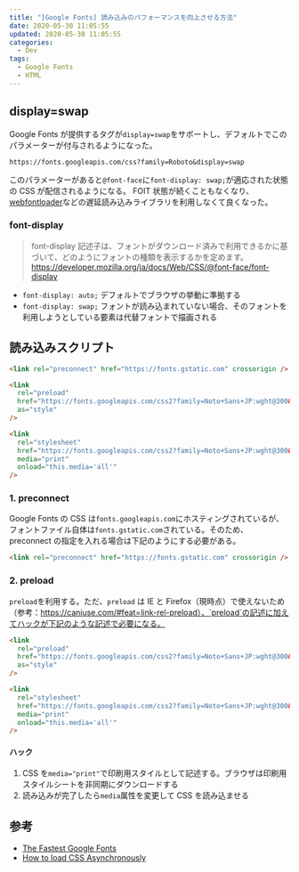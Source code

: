 ```yaml
---
title: "[Google Fonts] 読み込みのパフォーマンスを向上させる方法"
date: 2020-05-30 11:05:55
updated: 2020-05-30 11:05:55
categories:
  - Dev
tags:
  - Google Fonts
  - HTML
---
```


<!--more-->

## display=swap

Google Fonts が提供するタグが`display=swap`をサポートし、デフォルトでこのパラメーターが付与されるようになった。

```
https://fonts.googleapis.com/css?family=Roboto&display=swap
```

このパラメーターがあると`@font-face`に`font-display: swap;`が適応された状態の CSS が配信されるようになる。
FOIT 状態が続くこともなくなり、[webfontloader](https://github.com/typekit/webfontloader)などの遅延読み込みライブラリを利用しなくて良くなった。

### font-display

> font-display 記述子は、フォントがダウンロード済みで利用できるかに基づいて、どのようにフォントの種類を表示するかを定めます。
> https://developer.mozilla.org/ja/docs/Web/CSS/@font-face/font-display

- `font-display: auto;`
  デフォルトでブラウザの挙動に準拠する
- `font-display: swap;`
  フォントが読み込まれていない場合、そのフォントを利用しようとしている要素は代替フォントで描画される

## 読み込みスクリプト

```html
<link rel="preconnect" href="https://fonts.gstatic.com" crossorigin />

<link
  rel="preload"
  href="https://fonts.googleapis.com/css2?family=Noto+Sans+JP:wght@300&display=swap"
  as="style"
/>

<link
  rel="stylesheet"
  href="https://fonts.googleapis.com/css2?family=Noto+Sans+JP:wght@300&display=swap"
  media="print"
  onload="this.media='all'"
/>
```

### 1. preconnect

Google Fonts の CSS は`fonts.googleapis.com`にホスティングされているが、フォントファイル自体は`fonts.gstatic.com`されている。そのため、preconnect の指定を入れる場合は下記のようにする必要がある。

```html
<link rel="preconnect" href="https://fonts.gstatic.com" crossorigin />
```

### 2. preload

`preload`を利用する。ただ、`preload` は IE と Firefox（現時点）で使えないため（参考：https://caniuse.com/#feat=link-rel-preload）、`preload`の記述に加えてハックが下記のような記述で必要になる。

```html
<link
  rel="preload"
  href="https://fonts.googleapis.com/css2?family=Noto+Sans+JP:wght@300&display=swap"
  as="style"
/>

<link
  rel="stylesheet"
  href="https://fonts.googleapis.com/css2?family=Noto+Sans+JP:wght@300&display=swap"
  media="print"
  onload="this.media='all'"
/>
```

#### ハック

1. CSS を`media="print"`で印刷用スタイルとして記述する。ブラウザは印刷用スタイルシートを非同期にダウンロードする
1. 読み込みが完了したら`media`属性を変更して CSS を読み込ませる

## 参考

- [The Fastest Google Fonts](https://csswizardry.com/2020/05/the-fastest-google-fonts/)
- [How to load CSS Asynchronously](https://stackoverflow.com/questions/32759272/how-to-load-css-asynchronously)
